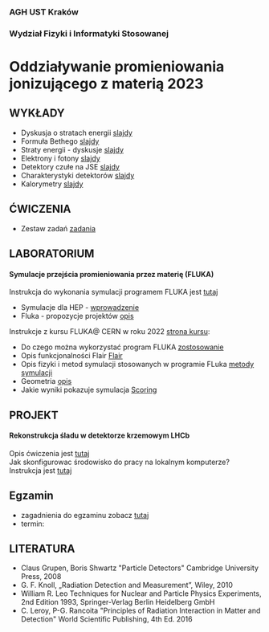 ### AGH UST Kraków
### Wydział Fizyki i Informatyki Stosowanej
# Oddziaływanie promieniowania jonizującego z materią 2023

## WYKŁADY
- Dyskusja o stratach energii [slajdy](/FILES/opjzm_w1.pdf)
- Formuła Bethego  [slajdy](/FILES/opjzm_w2.pdf)
- Straty energii - dyskusje [slajdy](/FILES/opjzm_w3.pdf)
- Elektrony i fotony [slajdy](/FILES/opjzm_w4_2022.pdf)
- Detektory czułe na JSE [slajdy](/FILES/opjzm_w5.pdf)
- Charakterystyki detektorów [slajdy](/FILES/opjzm_w7_2022.pdf)
- Kalorymetry [slajdy](/FILES/opjzm_w8.pdf)

## ĆWICZENIA 
- Zestaw zadań  [zadania](/FILES/problemy_2023.pdf)

## LABORATORIUM  

#### Symulacje przejścia promieniowania przez materię (FLUKA)
Instrukcja do wykonania symulacji programem FLUKA jest [tutaj](https://agnieszkamucha.github.io/OPJzM_FLUKA/Start.html) <br>
- Symulacje dla HEP - [wprowadzenie](/FILES/Simulation_intro.pdf) 
- Fluka - propozycje projektów [opis](/FILES/Fluka-projekty.pdf)  

Instrukcje z kursu FLUKA@ CERN w roku 2022 [strona kursu](https://indico.cern.ch/event/1123370/timetable/#20220517):
- Do czego można wykorzystać program FLUKA [zostosowanie](/FILES/01_Introduction_to_FLUKA_2021_online.pdf)
- Opis funkcjonalności Flair [Flair](https://indico.cern.ch/event/1123370/contributions/4715936/attachments/2444332/4188628/03_Introduction_to_Flair_and_basic_input_2022_ULB.pdf) 
- Opis fizyki i metod symulacji stosowanych w programie FLuka [metody symulacji](https://indico.cern.ch/event/1123370/contributions/4715934/attachments/2444331/4188477/02_Monte_Carlo_Basics_2022_ULB.pdf)
- Geometria [opis](/FILES/04_Geometry_Basic_2021_online.pdf)
- Jakie wyniki pokazuje symulacja [Scoring](https://indico.cern.ch/event/1123370/contributions/4716010/attachments/2445267/4189942/07_Scoring_I_2022_ULB.pdf)

## PROJEKT 

#### Rekonstrukcja śladu w detektorze krzemowym LHCb
Opis ćwiczenia jest [tutaj](/FILES/velo_opis_2022.pdf) <br>
Jak skonfigurowac środowisko do pracy na lokalnym komputerze? Instrukcja jest [tutaj](https://agile.fis.agh.edu.pl/confluence/pages/viewpage.action?pageId=28837229)





## Egzamin
- zagadnienia do egzaminu zobacz [tutaj](/FILES/Pytania-egzamin_2022.pdf)
- termin: 

## LITERATURA
- Claus Grupen, Boris Shwartz "Particle Detectors" Cambridge University Press, 2008
- G. F. Knoll, „Radiation Detection and Measurement”, Wiley, 2010
- William R. Leo Techniques for Nuclear and Particle Physics Experiments, 2nd Edition 1993,  Springer-Verlag Berlin Heidelberg GmbH
- C. Leroy, P-G. Rancoita "Principles of Radiation Interaction in Matter and Detection" World Scientific Publishing, 4th Ed. 2016
